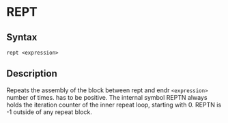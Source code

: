 # REPT

## Syntax
```assembly
rept <expression>
```

## Description
Repeats the assembly of the block between rept and endr `<expression>` number of times.
<expression> has to be positive. The internal symbol REPTN always holds the iteration counter of the inner repeat loop, starting with 0. REPTN is -1 outside of any repeat block.
